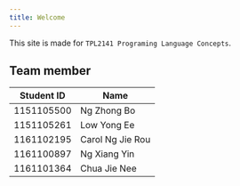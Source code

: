 ```yaml
---
title: Welcome
---
```


This site is made for `TPL2141 Programing Language Concepts`.

## Team member

| Student ID | Name             |
| ---------- | ---------------- |
| 1151105500 | Ng Zhong Bo      |
| 1151105261 | Low Yong Ee      |
| 1161102195 | Carol Ng Jie Rou |
| 1161100897 | Ng Xiang Yin     |
| 1161101364 | Chua Jie Nee     |
